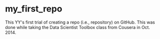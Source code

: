 my_first_repo
=============

This YY's first trial of creating a repo (i.e., repository) on GitHub. This was done while taking the Data Scientist Toolbox class from Cousera in Oct. 2014.
